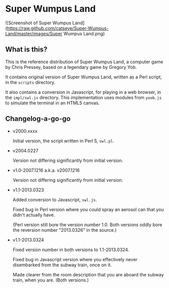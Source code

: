 Super Wumpus Land
=================

![Screenshot of Super Wumpus Land](https://raw.github.com/catseye/Super-Wumpus-Land/master/images/Super Wumpus Land.png)

What is this?
-------------

This is the reference distribution of Super Wumpus Land, a computer game
by Chris Pressey, based on a legendary game by Gregory Yob.

It contains original version of Super Wumpus Land, written as a Perl
script, in the `scripts` directory.

It also contains a conversion in Javascript, for playing in a web browser,
in the `impl/swl.js` directory.  This implementation uses modules from
`yoob.js` to simulate the terminal in an HTML5 canvas.

Changelog-a-go-go
-----------------

*   v2000.xxxx
    
    Initial version, the script written in Perl 5, `swl.pl`.
    
*   v2004.0227
    
    Version not differing significantly from initial version.
    
*   v1.0-2007.1216 a.k.a. v2007.1216
    
    Version not differing significantly from initial version.
    
*   v1.1-2013.0323
    
    Added conversion to Javascript, `swl.js`.
    
    Fixed bug in Perl version where you could spray an aerosol can
    that you didn't actually have.
    
    (Perl version still bore the version number 1.0.  Both versions
    oddly bore the reversion number "2013.0326" in the source.)
    
*   v1.1-2013.0324
    
    Fixed version number in both versions to 1.1-2013.0324.
    
    Fixed bug in Javascript version where you effectively never
    disembarked from the subway train, once on it.
    
    Made clearer from the room description that you are aboard
    the subway train, when you are.  (Both versions.)
